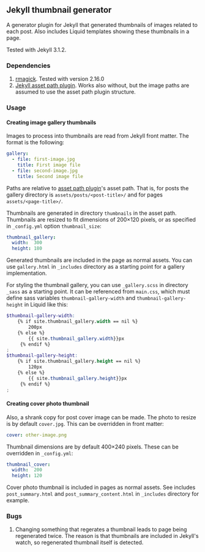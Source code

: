 ## Jekyll thumbnail generator

A generator plugin for Jekyll that generated thumbnails of images related to
each post. Also includes Liquid templates showing these thumbnails in a page.

Tested with Jekyll 3.1.2.

### Dependencies

1. [rmagick][rmagick]. Tested with version 2.16.0
2. [Jekyll asset path plugin][asset-path]. Works also without, but the image paths are assumed to use the asset path plugin structure.

[rmagick]: https://github.com/rmagick/rmagick
[asset-path]: https://github.com/samrayner/jekyll-asset-path-plugin

### Usage

#### Creating image gallery thumbnails

Images to process into thumbnails are read from Jekyll front matter. The format
is the following:

```yml
gallery:
  - file: first-image.jpg
    title: First image file
  - file: second-image.jpg
    title: Second image file

```

Paths are relative to [asset path plugin][asset-path]'s asset path.
That is, for posts the gallery directory is
`assets/posts/<post-title>/` and for pages `assets/<page-title>/`.

Thumbnails are generated in directory `thumbnails` in the asset path.
Thumbnails are resized to fit dimensions of 200×120 pixels, or as specified in
`_config.yml` option `thumbnail_size`:

```yml
thumbnail_gallery:
  width:  300
  height: 180
```

Generated thumbnails are included in the page as normal assets. You can use
`gallery.html` in `_includes` directory as a starting point for a gallery
implementation.

For styling the thumbnail gallery, you can use `_gallery.scss` in directory `_sass` as a starting point. It can be referenced from `main.css`, which must define sass variables `thumbnail-gallery-width` and `thumbnail-gallery-height` in Liquid like this:

```scss
$thumbnail-gallery-width:
    {% if site.thumbnail_gallery.width == nil %}
        200px
    {% else %}
        {{ site.thumbnail_gallery.width}}px
     {% endif %}
;
$thumbnail-gallery-height:
    {% if site.thumbnail_gallery.height == nil %}
        120px
    {% else %}
        {{ site.thumbnail_gallery.height}}px
     {% endif %}
;
```

#### Creating cover photo thumbnail

Also, a shrank copy for post cover image can be made. The photo to resize is by
default `cover.jpg`. This can be overridden in front matter:

```yml
cover: other-image.png
```

Thumbnail dimensions are by default 400×240 pixels. These can be overridden in
`_config.yml`:

```yml
thumbnail_cover:
  width:  200
  height: 120
```

Cover photo thumbnail is included in pages as normal assets. See includes
`post_summary.html` and `post_summary_content.html` in `_includes` directory
for example. 

### Bugs

1. Changing something that regerates a thumbnail leads to page being
regenerated twice. The reason is that thumbnails are included in Jekyll's
watch, so regenerated thumbnail itself is detected.
